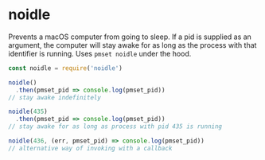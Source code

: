 # noidle
Prevents a macOS computer from going to sleep. If a pid is supplied as an argument, the computer will stay awake for as long as the process with that identifier is running. Uses `pmset noidle` under the hood.

``` javascript
const noidle = require('noidle')

noidle()
  .then(pmset_pid => console.log(pmset_pid))
// stay awake indefinitely

noidle(435)
  .then(pmset_pid => console.log(pmset_pid))
// stay awake for as long as process with pid 435 is running

noidle(436, (err, pmset_pid) => console.log(pmset_pid))
// alternative way of invoking with a callback
```
